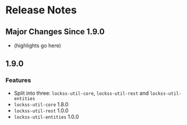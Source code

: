 # Release Notes

## Major Changes Since 1.9.0

*   (highlights go here)

## 1.9.0

### Features

*   Split into three: `lockss-util-core`, `lockss-util-rest` and `lockss-util-entities`
*   `lockss-util-core` 1.8.0
*   `lockss-util-rest` 1.0.0
*   `lockss-util-entities` 1.0.0
